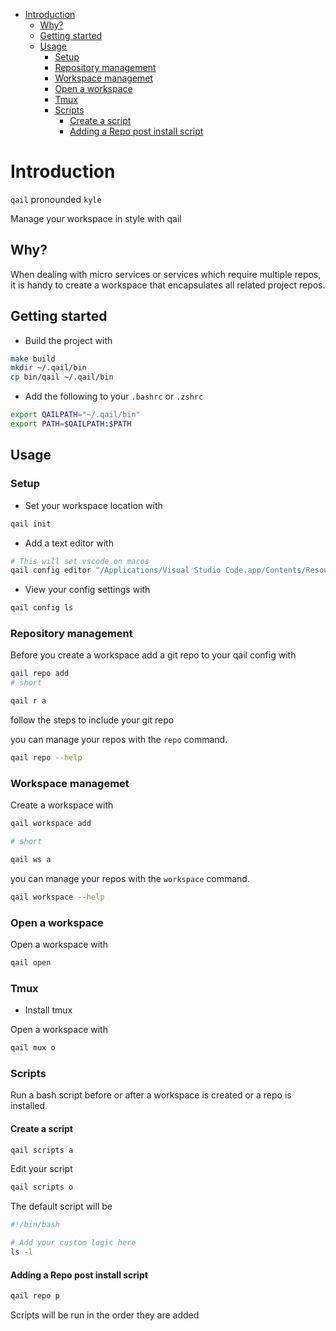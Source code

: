 - [Introduction](#introduction)
  - [Why?](#why)
  - [Getting started](#getting-started)
  - [Usage](#usage)
    - [Setup](#setup)
    - [Repository management](#repository-management)
    - [Workspace managemet](#workspace-managemet)
    - [Open a workspace](#open-a-workspace)
    - [Tmux](#tmux)
    - [Scripts](#scripts)
      - [Create a script](#create-a-script)
      - [Adding a Repo post install script](#adding-a-repo-post-install-script)

# Introduction

`qail` pronounded `kyle`

Manage your workspace in style with qail

## Why?

When dealing with micro services or services which require multiple repos, it is handy to create a workspace that encapsulates all related project repos.

## Getting started

- Build the project with

```sh
make build
mkdir ~/.qail/bin
cp bin/qail ~/.qail/bin
```

- Add the following to your `.bashrc` or `.zshrc`

```sh
export QAILPATH="~/.qail/bin"
export PATH=$QAILPATH:$PATH
```

## Usage

### Setup

- Set your workspace location with

```sh
qail init
```

- Add a text editor with

```sh
# This will set vscode on macos
qail config editor "/Applications/Visual Studio Code.app/Contents/Resources/app/bin/code"
```

- View your config settings with

```sh
qail config ls
```

### Repository management

Before you create a workspace add a git repo to your qail config with

```sh
qail repo add
# short

qail r a
```

follow the steps to include your git repo

you can manage your repos with the `repo` command.

```sh
qail repo --help
```

### Workspace managemet

Create a workspace with

```sh
qail workspace add

# short

qail ws a
```

you can manage your repos with the `workspace` command.

```sh
qail workspace --help
```

### Open a workspace

Open a workspace with

```sh
qail open
```

### Tmux

- Install tmux

Open a workspace with

```sh
qail mux o
```

### Scripts

Run a bash script before or after a workspace is created or a repo is installed.

#### Create a script

```sh
qail scripts a
```

Edit your script

```sh
qail scripts o
```

The default script will be

```sh
#!/bin/bash

# Add your custom logic here
ls -l
```

#### Adding a Repo post install script

```sh
qail repo p
```

Scripts will be run in the order they are added
